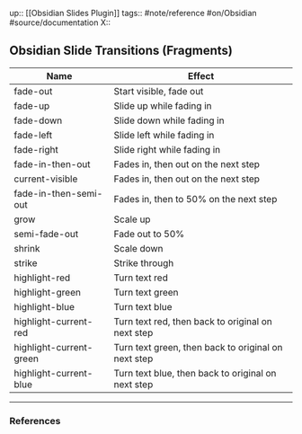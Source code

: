 up:: [[Obsidian Slides Plugin]]
tags:: #note/reference  #on/Obsidian  #source/documentation 
X:: 

## Obsidian Slide Transitions (Fragments)

Name|Effect
---|---
fade-out|Start visible, fade out
fade-up|Slide up while fading in
fade-down|Slide down while fading in
fade-left|Slide left while fading in
fade-right|Slide right while fading in
fade-in-then-out|Fades in, then out on the next step
current-visible|Fades in, then out on the next step
fade-in-then-semi-out|Fades in, then to 50% on the next step
grow|Scale up
semi-fade-out|Fade out to 50%
shrink|Scale down
strike|Strike through
highlight-red|Turn text red
highlight-green|Turn text green
highlight-blue|Turn text blue
highlight-current-red|Turn text red, then back to original on next step
highlight-current-green|Turn text green, then back to original on next step
highlight-current-blue|Turn text blue, then back to original on next step


---
### References

